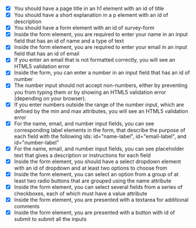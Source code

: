 - [x] You should have a page title in an h1 element with an id of title
- [x] You should have a short explanation in a p element with an id of description
- [x] You should have a form element with an id of survey-form
- [x] Inside the form element, you are required to enter your name in an input field that has an id of name and a type of text
- [x] Inside the form element, you are required to enter your email in an input field that has an id of email
- [x] If you enter an email that is not formatted correctly, you will see an HTML5 validation error
- [x] Inside the form, you can enter a number in an input field that has an id of number
- [x] The number input should not accept non-numbers, either by preventing you from typing them or by showing an HTML5 validation error (depending on your browser).
- [x] If you enter numbers outside the range of the number input, which are defined by the min and max attributes, you will see an HTML5 validation error
- [x] For the name, email, and number input fields, you can see corresponding label elements in the form, that describe the purpose of each field with the following ids: id="name-label", id="email-label", and id="number-label"
- [x] For the name, email, and number input fields, you can see placeholder text that gives a description or instructions for each field
- [x] Inside the form element, you should have a select dropdown element with an id of dropdown and at least two options to choose from
- [x] Inside the form element, you can select an option from a group of at least two radio buttons that are grouped using the name attribute
- [x] Inside the form element, you can select several fields from a series of checkboxes, each of which must have a value attribute
- [x] Inside the form element, you are presented with a textarea for additional comments
- [x] Inside the form element, you are presented with a button with id of submit to submit all the inputs